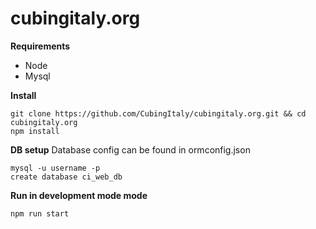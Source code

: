 # cubingitaly.org
**Requirements**

 - Node
 - Mysql

**Install**

    git clone https://github.com/CubingItaly/cubingitaly.org.git && cd cubingitaly.org
    npm install
    
**DB setup**
Database config can be found in ormconfig.json

    mysql -u username -p
    create database ci_web_db

**Run in development mode mode**

    npm run start
